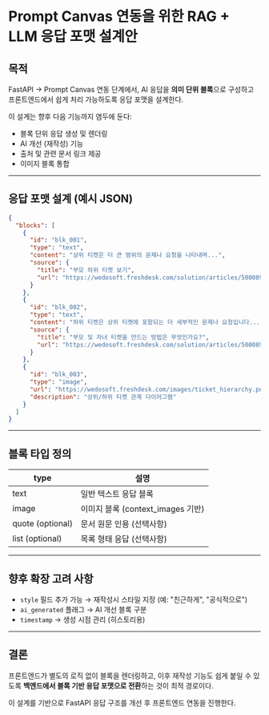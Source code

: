 # Prompt Canvas 연동을 위한 RAG + LLM 응답 포맷 설계안

## 목적

FastAPI → Prompt Canvas 연동 단계에서, AI 응답을 **의미 단위 블록**으로 구성하고 프론트엔드에서 쉽게 처리 가능하도록 응답 포맷을 설계한다.

이 설계는 향후 다음 기능까지 염두에 둔다:

* 블록 단위 응답 생성 및 렌더링
* AI 개선 (재작성) 기능
* 출처 및 관련 문서 링크 제공
* 이미지 블록 통합

---

## 응답 포맷 설계 (예시 JSON)

```json
{
  "blocks": [
    {
      "id": "blk_001",
      "type": "text",
      "content": "상위 티켓은 더 큰 범위의 문제나 요청을 나타내며...",
      "source": {
        "title": "부모 하위 티켓 보기",
        "url": "https://wedosoft.freshdesk.com/solution/articles/5000894916"
      }
    },
    {
      "id": "blk_002",
      "type": "text",
      "content": "하위 티켓은 상위 티켓에 포함되는 더 세부적인 문제나 요청입니다...",
      "source": {
        "title": "부모 및 자녀 티켓을 만드는 방법은 무엇인가요?",
        "url": "https://wedosoft.freshdesk.com/solution/articles/5000895289"
      }
    },
    {
      "id": "blk_003",
      "type": "image",
      "url": "https://wedosoft.freshdesk.com/images/ticket_hierarchy.png",
      "description": "상위/하위 티켓 관계 다이어그램"
    }
  ]
}
```

---

## 블록 타입 정의

| type             | 설명                          |
| ---------------- | --------------------------- |
| text             | 일반 텍스트 응답 블록                |
| image            | 이미지 블록 (context\_images 기반) |
| quote (optional) | 문서 원문 인용 (선택사항)             |
| list (optional)  | 목록 형태 응답 (선택사항)             |

---

## 향후 확장 고려 사항

* `style` 필드 추가 가능 → 재작성시 스타일 지정 (예: "친근하게", "공식적으로")
* `ai_generated` 플래그 → AI 개선 블록 구분
* `timestamp` → 생성 시점 관리 (히스토리용)

---

## 결론

프론트엔드가 별도의 로직 없이 블록을 렌더링하고, 이후 재작성 기능도 쉽게 붙일 수 있도록 **백엔드에서 블록 기반 응답 포맷으로 전환**하는 것이 최적 경로이다.

이 설계를 기반으로 FastAPI 응답 구조를 개선 후 프론트엔드 연동을 진행한다.